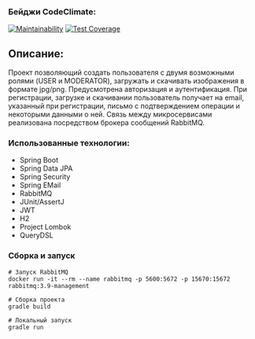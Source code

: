 ### Бейджи CodeClimate:
[![Maintainability](https://api.codeclimate.com/v1/badges/56ad8a0c2aa86a03f993/maintainability)](https://codeclimate.com/github/melnikowww/testTask/maintainability)
[![Test Coverage](https://api.codeclimate.com/v1/badges/56ad8a0c2aa86a03f993/test_coverage)](https://codeclimate.com/github/melnikowww/testTask/test_coverage)
## Описание:
Проект позволяющий создать пользователя с двумя возможными ролями (USER и MODERATOR), загружать и скачивать изображения 
в формате jpg/png. Предусмотрена авторизация и аутентификация. При регистрации, загрузке и скачивании пользователь 
получает на email, указанный при регистрации, письмо с подтверждением операции и некоторыми данными о ней. Связь между микросервисами реализована посредством брокера сообщений RabbitMQ.
### Использованные технологии:
* Spring Boot 
* Spring Data JPA
* Spring Security
* Spring EMail
* RabbitMQ
* JUnit/AssertJ
* JWT
* H2 
* Project Lombok
* QueryDSL
### Сборка и запуск
```
# Запуск RabbitMQ
docker run -it --rm --name rabbitmq -p 5600:5672 -p 15670:15672 rabbitmq:3.9-management

# Сборка проекта
gradle build

# Локальный запуск
gradle run
```
